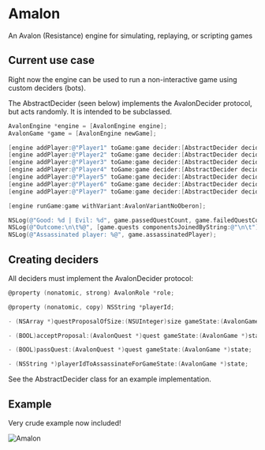 Amalon
======

An Avalon (Resistance) engine for simulating, replaying, or scripting games

## Current use case

Right now the engine can be used to run a non-interactive game using custom deciders (bots).

The AbstractDecider (seen below) implements the AvalonDecider protocol, but acts randomly.  It is intended to be subclassed.

```objective-c
AvalonEngine *engine = [AvalonEngine engine];
AvalonGame *game = [AvalonEngine newGame];

[engine addPlayer:@"Player1" toGame:game decider:[AbstractDecider deciderWithId:@"Player1"]];
[engine addPlayer:@"Player2" toGame:game decider:[AbstractDecider deciderWithId:@"Player2"]];
[engine addPlayer:@"Player3" toGame:game decider:[AbstractDecider deciderWithId:@"Player3"]];
[engine addPlayer:@"Player4" toGame:game decider:[AbstractDecider deciderWithId:@"Player4"]];
[engine addPlayer:@"Player5" toGame:game decider:[AbstractDecider deciderWithId:@"Player5"]];
[engine addPlayer:@"Player6" toGame:game decider:[AbstractDecider deciderWithId:@"Player6"]];
[engine addPlayer:@"Player7" toGame:game decider:[AbstractDecider deciderWithId:@"Player7"]];

[engine runGame:game withVariant:AvalonVariantNoOberon];

NSLog(@"Good: %d | Evil: %d", game.passedQuestCount, game.failedQuestCount);
NSLog(@"Outcome:\n\t%@", [game.quests componentsJoinedByString:@"\n\t"]);
NSLog(@"Assassinated player: %@", game.assassinatedPlayer);
```

## Creating deciders

All deciders must implement the AvalonDecider protocol:

```objective-c
@property (nonatomic, strong) AvalonRole *role;

@property (nonatomic, copy) NSString *playerId;

- (NSArray *)questProposalOfSize:(NSUInteger)size gameState:(AvalonGame *)state;

- (BOOL)acceptProposal:(AvalonQuest *)quest gameState:(AvalonGame *)state;

- (BOOL)passQuest:(AvalonQuest *)quest gameState:(AvalonGame *)state;

- (NSString *)playerIdToAssassinateForGameState:(AvalonGame *)state;
```

See the AbstractDecider class for an example implementation.

## Example

Very crude example now included!

<img src="https://dl.dropboxusercontent.com/u/10407794/amalon.PNG" alt="Amalon" title="Amalon">